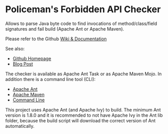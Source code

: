 # Policeman's Forbidden API Checker #

Allows to parse Java byte code to find invocations of method/class/field
signatures and fail build (Apache Ant or Apache Maven).

Please refer to the Github
[Wiki & Documentation](https://github.com/policeman-tools/forbidden-apis/wiki)

See also:

  * [Github Homepage](https://github.com/policeman-tools/forbidden-apis)
  * [Blog Post](http://blog.thetaphi.de/2012/07/default-locales-default-charsets-and.html)

The checker is available as Apache Ant Task or as Apache Maven Mojo.
In addition there is a command line tool (CLI):

  * [Apache Ant](https://github.com/policeman-tools/forbidden-apis/wiki/AntUsage)
  * [Apache Maven](https://github.com/policeman-tools/forbidden-apis/wiki/MavenUsage)
  * [Command Line](https://github.com/policeman-tools/forbidden-apis/wiki/CliUsage)

This project uses Apache Ant (and Apache Ivy) to build. The minimum
Ant version is 1.8.0 and it is recommended to not have Apache Ivy in
the Ant lib folder, because the build script will download the correct
version of Ant automatically.

